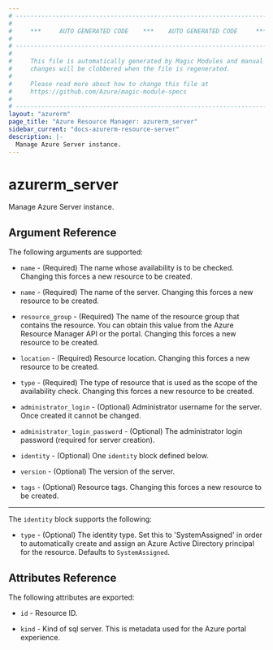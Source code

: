 ```yaml
---
# ----------------------------------------------------------------------------
#
#     ***     AUTO GENERATED CODE    ***    AUTO GENERATED CODE     ***
#
# ----------------------------------------------------------------------------
#
#     This file is automatically generated by Magic Modules and manual
#     changes will be clobbered when the file is regenerated.
#
#     Please read more about how to change this file at
#     https://github.com/Azure/magic-module-specs
#
# ----------------------------------------------------------------------------
layout: "azurerm"
page_title: "Azure Resource Manager: azurerm_server"
sidebar_current: "docs-azurerm-resource-server"
description: |-
  Manage Azure Server instance.
---
```


# azurerm_server

Manage Azure Server instance.


## Argument Reference

The following arguments are supported:

* `name` - (Required) The name whose availability is to be checked. Changing this forces a new resource to be created.

* `name` - (Required) The name of the server. Changing this forces a new resource to be created.

* `resource_group` - (Required) The name of the resource group that contains the resource. You can obtain this value from the Azure Resource Manager API or the portal. Changing this forces a new resource to be created.

* `location` - (Required) Resource location. Changing this forces a new resource to be created.

* `type` - (Required) The type of resource that is used as the scope of the availability check. Changing this forces a new resource to be created.

* `administrator_login` - (Optional) Administrator username for the server. Once created it cannot be changed.

* `administrator_login_password` - (Optional) The administrator login password (required for server creation).

* `identity` - (Optional) One `identity` block defined below.

* `version` - (Optional) The version of the server.

* `tags` - (Optional) Resource tags. Changing this forces a new resource to be created.

---

The `identity` block supports the following:

* `type` - (Optional) The identity type. Set this to 'SystemAssigned' in order to automatically create and assign an Azure Active Directory principal for the resource. Defaults to `SystemAssigned`.

## Attributes Reference

The following attributes are exported:

* `id` - Resource ID.

* `kind` - Kind of sql server. This is metadata used for the Azure portal experience.
